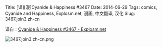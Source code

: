 Title: [译][漫]Cyanide & Happiness #3467
Date: 2014-06-29
Tags: comics, Cyanide and Happiness, Explosm.net, 漫画, 中文翻译, 汉化
Slug: 3467.join3.zh-cn

译自：[Cyanide & Happiness #3467 - Explosm.net](http://explosm.net/comics/3467/)


![3467.join3.zh-cn.png](/static/images/comics/3467.join3.zh-cn.png)

